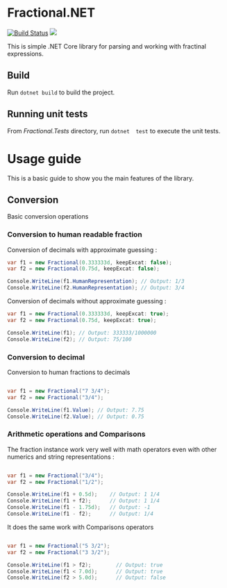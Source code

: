 # Fractional.NET

[![Build Status](https://dev.azure.com/saifeddinemahjoub/saifeddinemahjoub/_apis/build/status/smahjoub.Fractional.NET)](https://dev.azure.com/saifeddinemahjoub/saifeddinemahjoub/_build/latest?definitionId=1) [![](https://img.shields.io/nuget/vpre/Fractional.NET.svg)](https://www.nuget.org/packages/Fractional.NET/1.0.0-beta)

This is simple .NET Core library for parsing and working with fractinal expressions.

## Build

Run `dotnet build` to build the project. 

## Running unit tests

From *Fractional.Tests* directory, run `dotnet  test` to execute the unit tests.

# Usage guide

This is a basic guide to show you the main features of the library.

##  Conversion

Basic conversion operations

### Conversion to human readable fraction

Conversion of decimals with approximate guessing :

```csharp
var f1 = new Fractional(0.333333d, keepExcat: false);
var f2 = new Fractional(0.75d, keepExcat: false);

Console.WriteLine(f1.HumanRepresentation); // Output: 1/3
Console.WriteLine(f2.HumanRepresentation); // Output: 3/4
```

Conversion of decimals without approximate guessing :

```csharp
var f1 = new Fractional(0.333333d, keepExcat: true);
var f2 = new Fractional(0.75d, keepExcat: true);

Console.WriteLine(f1); // Output: 333333/1000000
Console.WriteLine(f2); // Output: 75/100
```

### Conversion to decimal

Conversion to human fractions to decimals

```csharp

var f1 = new Fractional("7 3/4");
var f2 = new Fractional("3/4");

Console.WriteLine(f1.Value); // Output: 7.75
Console.WriteLine(f2.Value); // Output: 0.75

```

### Arithmetic operations and Comparisons

The fraction instance work very well with math operators even with other numerics and string representations :

```csharp

var f1 = new Fractional("3/4");
var f2 = new Fractional("1/2");

Console.WriteLine(f1 + 0.5d);    // Output: 1 1/4
Console.WriteLine(f1 + f2);      // Output: 1 1/4
Console.WriteLine(f1 - 1.75d);   // Output: -1
Console.WriteLine(f1 - f2);      // Output: 1/4

```

It does the same work with Comparisons operators

```csharp

var f1 = new Fractional("5 3/2");
var f2 = new Fractional("3 3/2");

Console.WriteLine(f1 > f2);        // Output: true
Console.WriteLine(f1 < 7.0d);      // Output: true
Console.WriteLine(f2 > 5.0d);      // Output: false
```
